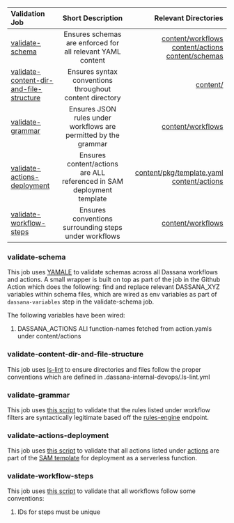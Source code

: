  | Validation Job                                                                      |                           Short Description                           |                                                                                                  Relevant Directories |
| :---------------------------------------------------------------------------------- | :-------------------------------------------------------------------: | --------------------------------------------------------------------------------------------------------------------: |
| [validate-schema](#validate-schema)                                                 |       Ensures schemas are enforced for all relevant YAML content      | [content/workflows](../content/workflows) [content/actions](../content/actions) [content/schemas](../content/schemas) |
| [validate-content-dir-and-file-structure](#validate-content-dir-and-file-structure) |        Ensures syntax conventions throughout content directory        |                                                                                                [content/](../content) |
| [validate-grammar](#validate-grammar)                                               |    Ensures JSON rules under workflows are permitted by the grammar    |                                                                             [content/workflows](../content/workflows) |
| [validate-actions-deployment](#validate-actions-deployment)                         | Ensures content/actions are ALL referenced in SAM deployment template |                       [content/pkg/template.yaml](../content/pkg/template.yaml) [content/actions](../content/actions) |
| [validate-workflow-steps](#validate-workflow-steps)                                 |         Ensures conventions surrounding steps under workflows         |                                                                             [content/workflows](../content/workflows) |



### validate-schema
This job uses [YAMALE](https://github.com/23andMe/Yamale) to validate schemas across all Dassana workflows and actions.
A small wrapper is built on top as part of the job in the Github Action which does the following: 
find and replace relevant DASSANA_XYZ variables within schema files, 
which are wired as env variables as part of `dassana-variables` step in the validate-schema job.

The following variables have been wired:
1. DASSANA_ACTIONS
ALl function-names fetched from action.yamls under content/actions
### validate-content-dir-and-file-structure
This job uses [ls-lint](https://ls-lint.org/) to ensure directories and files follow the proper conventions which
are defined in .dassana-internal-devops/.ls-lint.yml
### validate-grammar
This job uses [this script](scripts/validate-rule-grammar.py) to validate that the rules listed under
workflow filters are syntactically legitimate based off the [rules-engine](https://) endpoint.

### validate-actions-deployment
This job uses [this script](scripts/validate-actions-deployment.py) to validate that all actions listed under [actions](../content/actions)
are part of the [SAM template](../content/pkg/template.yaml) for deployment as a serverless function.
### validate-workflow-steps
This job uses [this script](scripts/validate-workflow-steps.py) to validate that all workflows follow some conventions:
1. IDs for steps must be unique